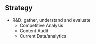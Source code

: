 ## Strategy

- R&D: gather, understand and evaluate
  - Competitive Analysis
  - Content Audit
  - Current Data/analytics
